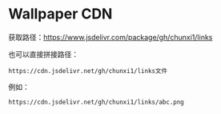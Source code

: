 # Wallpaper CDN

获取路径：https://www.jsdelivr.com/package/gh/chunxi1/links

也可以直接拼接路径：

```
https://cdn.jsdelivr.net/gh/chunxi1/links文件
```

例如：

```
https://cdn.jsdelivr.net/gh/chunxi1/links/abc.png
```